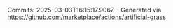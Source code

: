 Commits: 2025-03-03T16:15:17.906Z - Generated via https://github.com/marketplace/actions/artificial-grass
<br>
